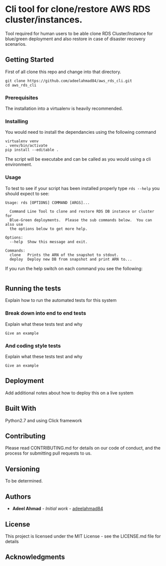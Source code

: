# Cli tool for clone/restore AWS RDS cluster/instances.

Tool required for human users to be able clone RDS Cluster/Instance for blue/green deployment and also restore in case of disaster recovery scenarios.

## Getting Started

First of all clone this repo and change into that directory.

```
git clone https://github.com/adeelahmad84/aws_rds_cli.git
cd aws_rds_cli
```

### Prerequisites

The installation into a virtualenv is heavily recommended.


### Installing

You would need to install the dependancies using the following command

```
virtualenv venv
. venv/bin/activate
pip install --editable .
```

The script will be executabe and can be called as you would using a cli environment.

### Usage

To test to see if your script has been installed properly type `rds --help` you should expect to see:

```
Usage: rds [OPTIONS] COMMAND [ARGS]...

  Command Line Tool to clone and restore RDS DB instance or cluster for
  Blue-Green deployments.  Please the sub commands below.  You can also use
  the options below to get more help.

Options:
  --help  Show this message and exit.

Commands:
  clone   Prints the ARN of the snapshot to stdout.
  deploy  Deploy new DB from snapshot and print ARN to...

```

If you run the help switch on each command you see the following:

```

```
## Running the tests

Explain how to run the automated tests for this system

### Break down into end to end tests

Explain what these tests test and why

```
Give an example
```

### And coding style tests

Explain what these tests test and why

```
Give an example
```

## Deployment

Add additional notes about how to deploy this on a live system

## Built With

Python2.7 and using Click framework

## Contributing

Please read CONTRIBUTING.md for details on our code of conduct, and the process for submitting pull requests to us.

## Versioning

To be determined.

## Authors

* **Adeel Ahmad** - *Initial work* - [adeelahmad84](https://github.com/adeelahmad84)


## License

This project is licensed under the MIT License - see the LICENSE.md file for details

## Acknowledgments
